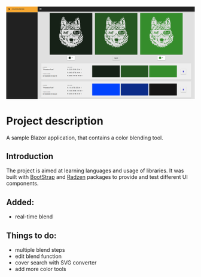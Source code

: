<p align="center">
  <img  src="Images/screen2.PNG">
</p>

# Project description
A sample Blazor application, that contains a color blending tool.
## Introduction
The project is aimed at learning languages and usage of libraries. It was built with [BootStrap](https://getbootstrap.com/) and [Radzen](https://www.nuget.org/packages/Radzen.Blazor) packages to provide and test different UI components.
## Added:
- real-time blend
## Things to do:
- multiple blend steps
- edit blend function
- cover search with SVG converter
- add more color tools
